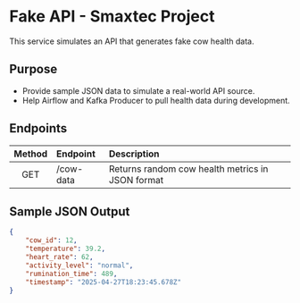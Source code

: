 # Fake API - Smaxtec Project

This service simulates an API that generates fake cow health data.

## Purpose
- Provide sample JSON data to simulate a real-world API source.
- Help Airflow and Kafka Producer to pull health data during development.

## Endpoints

| Method | Endpoint | Description |
|:------:|:---------|:-------------|
| GET | /cow-data | Returns random cow health metrics in JSON format |

## Sample JSON Output

```json
{
    "cow_id": 12,
    "temperature": 39.2,
    "heart_rate": 62,
    "activity_level": "normal",
    "rumination_time": 489,
    "timestamp": "2025-04-27T18:23:45.678Z"
}
